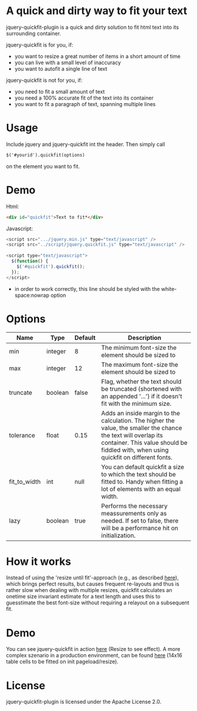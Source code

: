 A quick and dirty way to fit your text
======================================
jquery-quickfit-plugin is a quick and dirty solution to fit html text into its surrounding container. 

jquery-quickfit is for you, if:

* you want to resize a great number of items in a short amount of time
* you can live with a small level of inaccuracy
* you want to autofit a single line of text

jquery-quickfit is not for you, if:

* you need to fit a small amount of text
* you need a 100% accurate fit of the text into its container
* you want to fit a paragraph of text, spanning multiple lines

Usage
=====

Include jquery and jquery-quickfit int the header. 
Then simply call 

```html
$('#yourid').quickfit(options) 
```

on the element you want to fit.

Demo
====

Html:

```html
<div id="quickfit">Text to fit*</div>
```

Javascript:

```javascript
<script src=".../jquery.min.js" type="text/javascript" />
<script src="../script/jquery.quickfit.js" type="text/javascript" />
  
<script type="text/javascript">
  $(function() {
    $('#quickfit').quickfit();
  });
</script>
```
* in order to work correctly, this line should be styled with the white-space:nowrap option

Options
=======

<table>
  <thead>
    <tr>
      <th>Name</th>
      <th>Type</th>
      <th>Default</th>
      <th>Description</th>
    </tr>
  </thead>
  <tbody>
    <tr>
      <td>min</td>
      <td>integer
      <td>8
      <td>The minimum font-size the element should be sized to
    </tr>
    <tr>
      <td>max</td>
      <td>integer</td>
      <td>12</td>
      <td>The maximum font-size the element should be sized to</td>
    </tr>
    <tr>
      <td>truncate</td>
      <td>boolean</td>
      <td>false</td>
      <td>Flag, whether the text should be truncated (shortened with an appended '...') if it doesn't fit with the minimum size.</td>
    </tr>
    <tr>
      <td>tolerance</td>
      <td>float</td>
      <td>0.15</td>
      <td>Adds an inside margin to the calculation. The higher the value, the smaller the chance the text will overlap its container. This value should be fiddled with, when using quickfit on different fonts.</td>
    </tr>
    <tr>
      <td>fit_to_width</td>
      <td>int</td>
      <td>null</td>
      <td>You can default quickfit a size to which the text should be fitted to. Handy when fitting a lot of elements with an equal width.</td>
    </tr>
    <tr>
      <td>lazy</td>
      <td>boolean</td>
      <td>true</td>
      <td>Performs the necessary meassurements only as needed. If set to false, there will be a performance hit on initialization.</td>
    </tr>
  </tbody>    
</table>


How it works
============
Instead of using the 'resize until fit'-approach (e.g., as described [here](http://stackoverflow.com/questions/687998/auto-size-dynamic-text-to-fill-fixed-size-container)), 
which brings perfect results, but causes frequent re-layouts and thus is rather slow when dealing with multiple resizes,
quickfit calculates an onetime size invariant estimate for a text length and uses this to guesstimate the best
font-size without requiring a relayout on a subsequent fit.

Demo
====
You can see jquery-quickfit in action [here](http://chunksnbits.github.com/jquery-quickfit/) (Resize to see effect). A more complex szenario in a production environment, can be found [here](http://www.four-downs.com/livedrafts/13533) (14x16 table cells to be fitted on init pageload/resize).

License
=======
jquery-quickfit-plugin is licensed under the Apache License 2.0. 